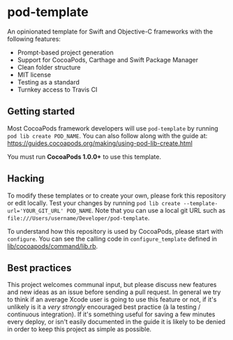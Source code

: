 pod-template
============

An opinionated template for Swift and Objective-C frameworks with the following features:

- Prompt-based project generation
- Support for CocoaPods, Carthage and Swift Package Manager
- Clean folder structure
- MIT license
- Testing as a standard
- Turnkey access to Travis CI


## Getting started

Most CocoaPods framework developers will use `pod-template` by running `pod lib create POD_NAME`. You can also follow along with the guide at: https://guides.cocoapods.org/making/using-pod-lib-create.html

You must run **CocoaPods 1.0.0+** to use this template.


## Hacking

To modify these templates or to create your own, please fork this repository or edit locally. Test your changes by running `pod lib create --template-url='YOUR_GIT_URL' POD_NAME`. Note that you can use a local git URL such as `file:///Users/username/Developer/pod-template`.

To understand how this repository is used by CocoaPods, please start with `configure`. You can see the calling code in `configure_template` defined in [lib/cocoapods/command/lib.rb](https://github.com/CocoaPods/CocoaPods/blob/master/lib/cocoapods/command/lib.rb).


## Best practices

This project welcomes communal input, but please discuss new features and new ideas as an issue before sending a pull request. In general we try to think if an average Xcode user is going to use this feature or not, if it's unlikely is it a _very strongly_ encouraged best practice (à la testing / continuous integration). If it's something useful for saving a few minutes every deploy, or isn't easily documented in the guide it is likely to be denied in order to keep this project as simple as possible.
